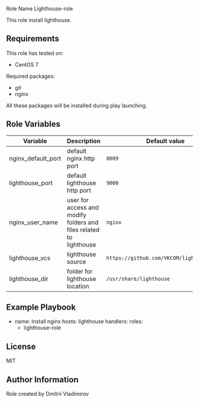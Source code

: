 Role Name
Lighthouse-role

This role install lighthouse.

Requirements
------------

This role has tested on:  

- CentOS 7

Required packages:

- git
- nginx

All these packages will be installed during play launching.

Role Variables
--------------

| Variable | Description | Default value | Location |
|------|------------|---|---|
|nginx_default_port|default nginx http port|`8009`|[defaults folder](defaults/main.yml)|
|lighthouse_port|default lighthouse http port|`9000`|[defaults folder](defaults/main.yml)|
|nginx_user_name|user for access and modify folders and files related to lighthouse|`nginx`|[vars folder](vars/main.yml)|
|lighthouse_vcs|lighthouse source|`https://github.com/VKCOM/lighthouse.git`|[vars folder](vars/main.yml)|
|lighthouse_dir|folder for lighthouse location|`/usr/share/lighthouse`|[vars folder](vars/main.yml)|

Example Playbook
----------------

- name: Install nginx
  hosts: lighthouse
  handlers:
  roles:
    - lighthouse-role

License
-------

MIT

Author Information
------------------

Role created by Dmitrii Vladimirov